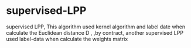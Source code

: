 # supervised-LPP
supervised LPP, This algorithm used kernel algorithm and label date when calculate the Euclidean distance D , ,by contract, another supervised LPP used label-data when calculate the weights matrix

